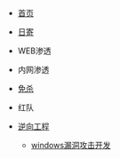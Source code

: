 <!-- _navbar.md -->
* [首页](README.md "Ak1noneko的小屋")
  
* [日寄](ggnote/README.md "Ak1noneko的小屋")

* WEB渗透

* 内网渗透

* [免杀](av_bypass/README.md)

* 红队

* [逆向工程](reverse_engine/README.md)
  * [windows漏洞攻击开发](/reverse_engine/windows_exploit/README.md)